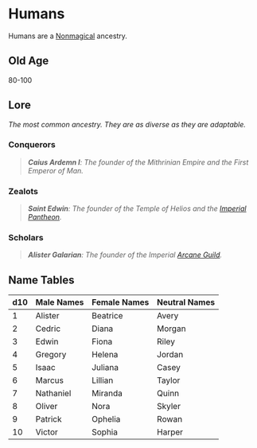 # Humans

Humans are a [Nonmagical](../Mechanical/Nonmagical.md) ancestry.

## Old Age

80-100

## Lore

*The most common ancestry. They are as diverse as they are adaptable.*

### Conquerors

> ***Caius Ardemn I**: The founder of the Mithrinian Empire and the First Emperor of Man.*

### Zealots

> ***Saint Edwin**: The founder of the Temple of Helios and the [Imperial Pantheon](../../../Resources%20for%20GMs/Mithrinian%20Pantheons/Imperial%20Pantheon.md).*

### Scholars

> ***Alister Galarian**: The founder of the Imperial [Arcane Guild](../../../Resources%20for%20GMs/Economy/Relevant%20Prices/Arcane%20Guild.md).*

## Name Tables

| d10 | Male Names | Female Names | Neutral Names |
| --- | ---------- | ------------ | ------------- |
| 1   | Alister    | Beatrice     | Avery         |
| 2   | Cedric     | Diana        | Morgan        |
| 3   | Edwin      | Fiona        | Riley         |
| 4   | Gregory    | Helena       | Jordan        |
| 5   | Isaac      | Juliana      | Casey         |
| 6   | Marcus     | Lillian      | Taylor        |
| 7   | Nathaniel  | Miranda      | Quinn         |
| 8   | Oliver     | Nora         | Skyler        |
| 9   | Patrick    | Ophelia      | Rowan         |
| 10  | Victor     | Sophia       | Harper        |
